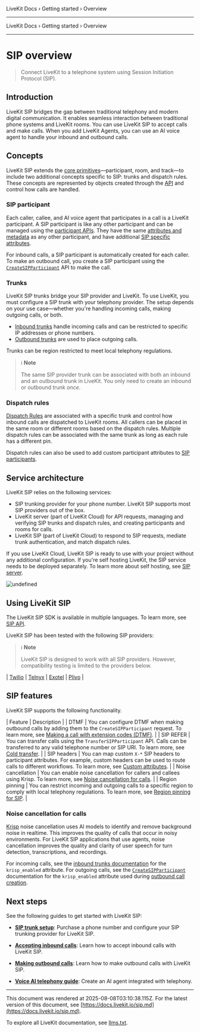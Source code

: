 LiveKit Docs › Getting started › Overview

---
LiveKit Docs › Getting started › Overview

---

# SIP overview

> Connect LiveKit to a telephone system using Session Initiation Protocol (SIP).

## Introduction

LiveKit SIP bridges the gap between traditional telephony and modern digital communication. It enables seamless interaction between traditional phone systems and LiveKit rooms. You can use LiveKit SIP to accept calls and make calls. When you add LiveKit Agents, you can use an AI voice agent to handle your inbound and outbound calls.

## Concepts

LiveKit SIP extends the [core primitives](https://docs.livekit.io/home/get-started/api-primitives.md)—participant, room, and track—to include two additional concepts specific to SIP: trunks and dispatch rules. These concepts are represented by objects created through the [API](https://docs.livekit.io/sip/api.md) and control how calls are handled.

### SIP participant

Each caller, callee, and AI voice agent that participates in a call is a LiveKit participant. A SIP participant is like any other participant and can be managed using the [participant APIs](https://docs.livekit.io/home/server/managing-participants.md). They have the same [attributes and metadata](https://docs.livekit.io/home/client/data/participant-attributes.md) as any other participant, and have additional [SIP specific attributes](https://docs.livekit.io/sip/sip-participant.md).

For inbound calls, a SIP participant is automatically created for each caller. To make an outbound call, you create a SIP participant using the [`CreateSIPParticipant`](https://docs.livekit.io/sip/api.md#createsipparticipant) API to make the call.

### Trunks

LiveKit SIP trunks bridge your SIP provider and LiveKit. To use LiveKit, you must configure a SIP trunk with your telephony provider. The setup depends on your use case—whether you're handling incoming calls, making outgoing calls, or both.

- [Inbound trunks](https://docs.livekit.io/sip/trunk-inbound.md) handle incoming calls and can be restricted to specific IP addresses or phone numbers.
- [Outbound trunks](https://docs.livekit.io/sip/trunk-outbound.md) are used to place outgoing calls.

Trunks can be region restricted to meet local telephony regulations.

> ℹ️ **Note**
> 
> The same SIP provider trunk can be associated with both an inbound and an outbound trunk in LiveKit. You only need to create an inbound or outbound trunk _once_.

### Dispatch rules

[Dispatch Rules](https://docs.livekit.io/sip/dispatch-rule.md) are associated with a specific trunk and control how inbound calls are dispatched to LiveKit rooms. All callers can be placed in the same room or different rooms based on the dispatch rules. Multiple dispatch rules can be associated with the same trunk as long as each rule has a different pin.

Dispatch rules can also be used to add custom participant attributes to [SIP participants](https://docs.livekit.io/sip/sip-participant.md).

## Service architecture

LiveKit SIP relies on the following services:

- SIP trunking provider for your phone number. LiveKit SIP supports most SIP providers out of the box.
- LiveKit server (part of LiveKit Cloud) for API requests, managing and verifying SIP trunks and dispatch rules, and creating participants and rooms for calls.
- LiveKit SIP (part of LiveKit Cloud) to respond to SIP requests, mediate trunk authentication, and match dispatch rules.

If you use LiveKit Cloud, LiveKit SIP is ready to use with your project without any additional configuration. If you're self hosting LiveKit, the SIP service needs to be deployed separately. To learn more about self hosting, see [SIP server](https://docs.livekit.io/home/self-hosting/sip-server.md).

![undefined]()

## Using LiveKit SIP

The LiveKit SIP SDK is available in multiple languages. To learn more, see [SIP API](https://docs.livekit.io/sip/api.md).

LiveKit SIP has been tested with the following SIP providers:

> ℹ️ **Note**
> 
> LiveKit SIP is designed to work with all SIP providers. However, compatibility testing is limited to the providers below.

| [Twilio](https://www.twilio.com/) | [Telnyx](https://telnyx.com/) | [Exotel](https://exotel.com) | [Plivo](https://www.plivo.com) |

## SIP features

LiveKit SIP supports the following functionality.

| Feature | Description |
| DTMF | You can configure DTMF when making outbound calls by adding them to the `CreateSIPParticipant` request. To learn more, see [Making a call with extension codes (DTMF)](https://docs.livekit.io/sip/outbound-calls.md#dtmf). |
| SIP REFER | You can transfer calls using the `TransferSIPParticipant` API. Calls can be transferred to any valid telephone number or SIP URI. To learn more, see [Cold transfer](https://docs.livekit.io/sip/transfer-cold.md). |
| SIP headers | You can map custom `X-*` SIP headers to participant attributes. For example, custom headers can be used to route calls to different workflows. To learn more, see [Custom attributes](https://docs.livekit.io/sip/sip-participant.md#custom-attributes). |
| Noise cancellation | You can enable noise cancellation for callers and callees using Krisp. To learn more, see [Noise cancellation for calls](#noise-cancellation-for-calls). |
| Region pinning | You can restrict incoming and outgoing calls to a specific region to comply with local telephony regulations. To learn more, see [Region pinning for SIP](https://docs.livekit.io/sip/cloud.md#region-pinning). |

### Noise cancellation for calls

[Krisp](https://krisp.ai) noise cancellation uses AI models to identify and remove background noise in realtime. This improves the quality of calls that occur in noisy environments. For LiveKit SIP applications that use agents, noise cancellation improves the quality and clarity of user speech for turn detection, transcriptions, and recordings.

For incoming calls, see the [inbound trunks documentation](https://docs.livekit.io/sip/trunk-inbound.md) for the `krisp_enabled` attribute. For outgoing calls, see the [`CreateSIPParticipant`](https://docs.livekit.io/sip/api.md#createsipparticipant) documentation for the `krisp_enabled` attribute used during [outbound call creation](https://docs.livekit.io/sip/outbound-calls.md).

## Next steps

See the following guides to get started with LiveKit SIP:

- **[SIP trunk setup](https://docs.livekit.io/sip/quickstarts/configuring-sip-trunk.md)**: Purchase a phone number and configure your SIP trunking provider for LiveKit SIP.

- **[Accepting inbound calls](https://docs.livekit.io/sip/accepting-calls.md)**: Learn how to accept inbound calls with LiveKit SIP.

- **[Making outbound calls](https://docs.livekit.io/sip/making-calls.md)**: Learn how to make outbound calls with LiveKit SIP.

- **[Voice AI telephony guide](https://docs.livekit.io/agents/start/telephony.md)**: Create an AI agent integrated with telephony.

---

This document was rendered at 2025-08-08T03:10:38.115Z.
For the latest version of this document, see [https://docs.livekit.io/sip.md](https://docs.livekit.io/sip.md).

To explore all LiveKit documentation, see [llms.txt](https://docs.livekit.io/llms.txt).